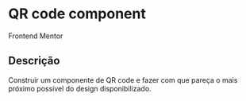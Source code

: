 # QR code component
Frontend Mentor
## Descrição
Construir um componente de QR code e fazer com que pareça o mais próximo possível do design disponibilizado.
